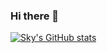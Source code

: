 ### Hi there 👋
[![Sky's GitHub stats](https://github-readme-stats.vercel.app/api?username=SkyMing1024&show_icons=true&theme=radical&bg_color=30,b61ab9,c53d9f,d65c84,e17374,e2776f,ef8f5c)](http://skyming.xyz/)






<!--
**SkyMing1024/SkyMing1024** is a ✨ _special_ ✨ repository because its `README.md` (this file) appears on your GitHub profile.

Here are some ideas to get you started:

- 🔭 I’m currently working on ...
- 🌱 I’m currently learning ...
- 👯 I’m looking to collaborate on ...
- 🤔 I’m looking for help with ...
- 💬 Ask me about ...
- 📫 How to reach me: ...
- 😄 Pronouns: ...
- ⚡ Fun fact: ...
-->
